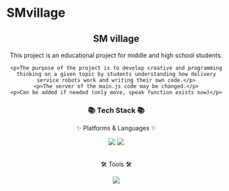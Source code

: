 # SMvillage


<div align=center>
  	<h2> SM village</h2>
  	<p>This project is an educational project for middle and high school students.</p>

  	<p>The purpose of the project is to develop creative and programming thinking on a given topic by students understanding how delivery service robots work and writing their own code.</p>
	<p>The server of the main.js code may be changed.</p>
	<p>Can be added if needed (only move, speak function exists now)</p>
</div>

<div align=center>
	<h3>📚 Tech Stack 📚</h3>
	<p>✨ Platforms & Languages ✨</p>
</div>
<div align="center">
  	<img src="https://img.shields.io/badge/JavaScript-F7DF1E?style=flat&logo=JavaScript&logoColor=white"/>
  	<img src="https://img.shields.io/badge/HTML5-E34F26?style=flat&logo=HTML5&logoColor=white"/>
</div>
<br>
<div align=center>
	<p>🛠 Tools 🛠</p>
</div>
<div align=center>
  	<img src="https://img.shields.io/badge/Visual Studio Code-007ACC?style=flat&logo=Visual Studio Code&logoColor=white"/>
</div>
